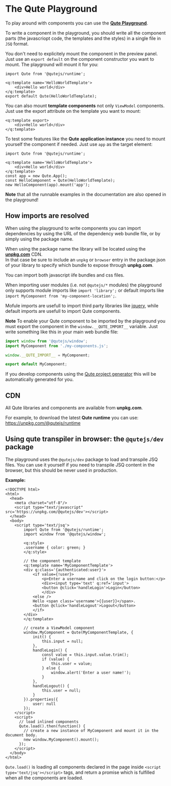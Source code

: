 # The Qute Playground

To play around with components you can use the **[Qute Playground](/playground/index.html)**.

To write a component in the playground, you should write all the component parts (the javascriopt code, the templates and the styles) in a single file in `JSQ` format.

You don't need to explicitely mount the component in the preview panel. Just use an `export default` on the component constructor you want to mount. The playground will mount it for you:

```jsq
import Qute from '@qutejs/runtime';

<q:template name='HelloWorldTemplate'>
    <div>Hello world</div>
</q:template>
export default Qute(HelloWorldTemplate);
```

You can also mount **template components** not only `ViewModel` components. Just use the export attribute on the template you want to mount:

```jsq
<q:template export>
    <div>Hello world</div>
</q:template>
```

To test some features like the **Qute application instance** you need to mount yourself the component if needed. Just use `app` as the target element:

```jsq
import Qute from '@qutejs/runtime';

<q:template name='HelloWorldTemplate'>
    <div>Hello world</div>
</q:template>
const app = new Qute.App();
const HelloComponent = Qute(HelloWorldTemplate);
new HelloComponent(app).mount('app');
```

**Note** that all the runnable examples in the documentation are also opened in the playground!

## How imports are resolved

When using the playground to write components you can import dependencies by using the URL of the dependency web bundle file, or by simply using the package name.

When using the package name the library will be located using the **[unpkg.com](https://unpkg.com)** CDN.  \
In that case be sure to include an `unpkg` or `browser` entry in the package.json of your library to specify which bundle to expose through **unpkg.com**.

You can import both javascript iife bundles and css files.

When importing user modules (i.e. not `@qutejs/*` modules) the playground only supports module imports like `import 'library';` or default imports like `import MyComponent from 'my-component-location';`.

Mofule imports are usefull to import third party libraries like [jquery](https://jquery.com/), while default imports are usefull to import Qute components.

**Note** To enable your Qute component to be imported by the playground you must export the component in the `window.__QUTE_IMPORT__` variable. Just write something like this in your main web bundle file:

```javascript
import window from '@qutejs/window';
import MyComponent from './my-components.js';

window.__QUTE_IMPORT__ = MyComponent;

export default MyComponent;
```

If you develop components using the [Qute project generator](#/start/project) this will be automatically generated for you.

## CDN

All Qute libraries and components are available from **unpkg.com**.

For example, to download the latest **Qute runtime** you can use: https://unpkg.com/@qutejs/runtime

## Using qute transpiler in browser: the `@qutejs/dev` package

The playground uses the `@qutejs/dev` package to load and transpile JSQ files. You can use it yourself if you need to transpile JSQ content in the browser, but this should be never used in production.

**Example:**

```jsq-norun
<!DOCTYPE html>
<html>
  <head>
    <meta charset="utf-8"/>
    <script type="text/javascript" src='https://unpkg.com/@qutejs/dev'></script>
  </head>
  <body>
    <script type='text/jsq'>
        import Qute from '@qutejs/runtime';
        import window from '@qutejs/window';

        <q:style>
        .username { color: green; }
        </q:style>

        // the component template
        <q:template name='MyComponentTemplate'>
        <div q:class='{authenticated:user}'>
            <if value={!user}>
                <p>Enter a username and click on the login button:</p>
                <div><input type='text' q:ref='input'>
                <button @click='handleLogin'>Login</button>
                </div>
            <else />
            Hello <span class='username'>{{user}}</span>.
            <button @click='handleLogout'>Logout</button>
            </if>
        </div>
        </q:template>

        // create a ViewModel component
        window.MyComponent = Qute(MyComponentTemplate, {
            init() {
                this.input = null;
            },
            handleLogin() {
                const value = this.input.value.trim();
                if (value) {
                    this.user = value;
                } else {
                    window.alert('Enter a user name!');
                }
            },
            handleLogout() {
                this.user = null;
            }
        }).properties({
            user: null
        });
    </script>
    <script>
      // load inlined components
      Qute.load().then(function() {
        // create a new instance of MyComponent and mount it in the document body.
        new window.MyComponent().mount();
      });
    </script>
  </body>
</html>
```

`Qute.load()` is loading all components declared in the page inside `<script type='text/jsq'></script>` tags, and return a promise which is fulfilled when all the components are loaded.

